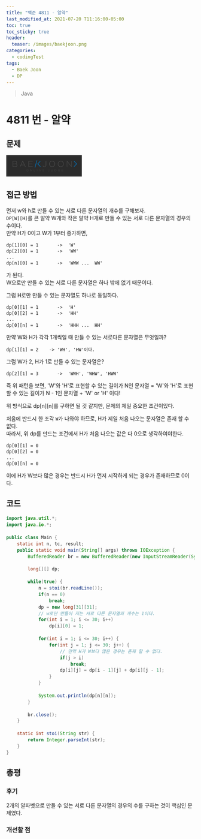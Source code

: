 ```yaml
---
title: "백준 4811 - 알약"
last_modified_at: 2021-07-20 T11:16:00-05:00
toc: true
toc_sticky: true
header:
  teaser: /images/baekjoon.png
categories:
  - codingTest
tags:
  - Baek Joon
  - DP
---
```


> Java

# 4811 번 - 알약

## 문제

[<img src="/images/baekjoon.png" width="40%" height="40%">](https://www.acmicpc.net/problem/4811)

## 접근 방법

먼저 w와 h로 만들 수 있는 서로 다른 문자열의 개수를 구해보자.  
`DP[W][H]`를 큰 알약 W개와 작은 알약 H개로 만들 수 있는 서로 다른 문자열의 경우의 수이다.  
만약 H가 0이고 W가 1부터 증가하면,

```
dp[1][0] = 1       ->  'W'
dp[2][0] = 1       ->  'WW'
...
dp[n][0] = 1       ->  'WWW ...  WW'
```

가 된다.  
W으로만 만들 수 있는 서로 다른 문자열은 하나 밖에 없기 때문이다.  

그럼 H로만 만들 수 있는 문자열도 하나로 동일하다.  

```
dp[0][1] = 1       ->  'H'
dp[0][2] = 1       ->  'HH'
...
dp[0][n] = 1       ->  'HHH ...  HH'
```

만약 W와 H가 각각 1개씩일 때 만들 수 있는 서로다른 문자열은 무엇일까? 

```
dp[1][1] = 2 	-> 'WH', 'HW'이다.  
```

그럼 W가 2, H가 1로 만들 수 있는 문자열은?  

```
dp[2][1] = 3       ->  'WWH', 'WHW', 'HWW'  
```

즉 위 패턴을 보면, 
'W'와 'H'로 표현할 수 있는 길이가 N인 문자열 = 'W'와 'H'로 표현할 수 있는 길이가 N - 1인 문자열 + 'W' or 'H' 이다!  

위 방식으로 dp[n][n]를 구하면 될 것 같지만, 문제의 제일 중요한 조건이있다.  

처음에 반드시 한 조각 `W`가 나와야 하므로, H가 제일 처음 나오는 문자열은 존재 할 수 없다.  
따라서, 위 dp를 만드는 조건에서 H가 처음 나오는 값은 다 0으로 생각하여야한다. 

```
dp[0][1] = 0      
dp[0][2] = 0   
...
dp[0][n] = 0 
```

이에 H가 W보다 많은 경우는 반드시 H가 먼저 시작하게 되는 경우가 존재하므로 0이다.  

## 코드

```java
import java.util.*;
import java.io.*;

public class Main {
	static int n, tc, result;
	public static void main(String[] args) throws IOException {
		BufferedReader br = new BufferedReader(new InputStreamReader(System.in));
    	
    	long[][] dp;
    	
    	while(true) {
    		n = stoi(br.readLine());
    		if(n == 0)
    			break;
    		dp = new long[31][31];
			// w로만 만들어 지는 서로 다른 문자열의 개수는 1이다.
    		for(int i = 1; i <= 30; i++)
    			dp[i][0] = 1;
    		
    		for(int i = 1; i <= 30; i++) {
    			for(int j = 1; j <= 30; j++) {
					// 만약 H가 W보다 많은 경우는 존재 할 수 없다.  
    				if(j > i)
    					break;
    				dp[i][j] = dp[i - 1][j] + dp[i][j - 1];
    			}
    		}
    		
    		System.out.println(dp[n][n]);
    	}
    	
    	br.close();
	}
	
	static int stoi(String str) {
    	return Integer.parseInt(str);
    }
}
```

## 총평

### 후기

2개의 알파벳으로 만들 수 있는 서로 다른 문자열의 경우의 수를 구하는 것이 핵심인 문제였다.  

### 개선할 점

<!-- ★
<img src="/images/codingTest/bj/문제번호.PNG" width="40%" height="40%">

-->
